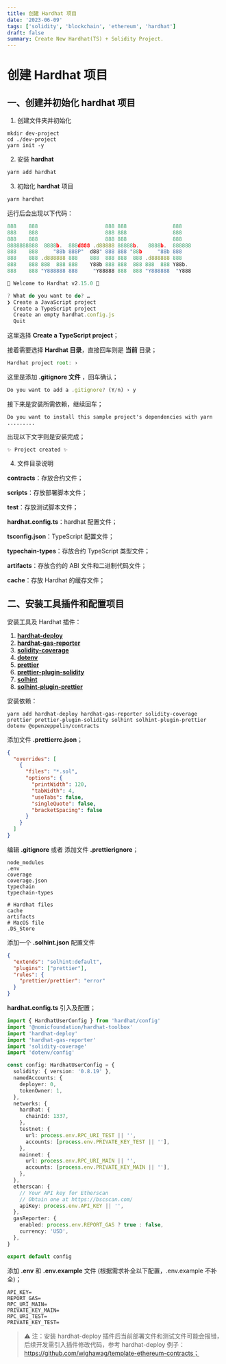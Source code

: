 ```yaml
---
title: 创建 Hardhat 项目
date: '2023-06-09'
tags: ['solidity', 'blockchain', 'ethereum', 'hardhat']
draft: false
summary: Create New Hardhat(TS) + Solidity Project.
---
```


# 创建 Hardhat 项目

## 一、创建并初始化 hardhat 项目

1. 创建文件夹并初始化

```
mkdir dev-project
cd ./dev-project
yarn init -y
```

2. 安装 **hardhat**

```js
yarn add hardhat
```

3. 初始化 **hardhat** 项目

```js
yarn hardhat
```

运行后会出现以下代码：

```js
888    888                      888 888               888
888    888                      888 888               888
888    888                      888 888               888
8888888888  8888b.  888d888 .d88888 88888b.   8888b.  888888
888    888     "88b 888P"  d88" 888 888 "88b     "88b 888
888    888 .d888888 888    888  888 888  888 .d888888 888
888    888 888  888 888    Y88b 888 888  888 888  888 Y88b.
888    888 "Y888888 888     "Y88888 888  888 "Y888888  "Y888

👷 Welcome to Hardhat v2.15.0 👷‍

? What do you want to do? …
❯ Create a JavaScript project
  Create a TypeScript project
  Create an empty hardhat.config.js
  Quit
```

这里选择 **Create a TypeScript project**；

接着需要选择 **Hardhat 目录**，直接回车则是 **当前** 目录；

```js
Hardhat project root: ›
```

这里是添加 **.gitignore 文件** ，回车确认；

```js
Do you want to add a .gitignore? (Y/n) › y
```

接下来是安装所需依赖，继续回车；

```
Do you want to install this sample project's dependencies with yarn .........
```

出现以下文字则是安装完成；

```
✨ Project created ✨
```

4. 文件目录说明

**contracts**：存放合约文件；

**scripts**：存放部署脚本文件；

**test**：存放测试脚本文件；

**hardhat.config.ts**：hardhat 配置文件；

**tsconfig.json**：TypeScript 配置文件；

**typechain-types**：存放合约 TypeScript 类型文件；

**artifacts**：存放合约的 ABI 文件和二进制代码文件；

**cache**：存放 Hardhat 的缓存文件；

## 二、安装工具插件和配置项目

安装工具及 Hardhat 插件：

1. [**hardhat-deploy**](https://www.npmjs.com/package/hardhat-deploy)
2. [**hardhat-gas-reporter**](https://www.npmjs.com/package/hardhat-gas-reporter)
3. [**solidity-coverage**](https://www.npmjs.com/package/solidity-coverage)
4. [**dotenv**](https://www.npmjs.com/package/dotenv)
5. [**prettier**](https://www.npmjs.com/package/prettier)
6. [**prettier-plugin-solidity**](https://www.npmjs.com/package/prettier-plugin-solidity)
7. [**solhint**](https://www.npmjs.com/package/solhint)
8. [**solhint-plugin-prettier**](https://www.npmjs.com/package/solhint-plugin-prettier)

安装依赖：

```
yarn add hardhat-deploy hardhat-gas-reporter solidity-coverage prettier prettier-plugin-solidity solhint solhint-plugin-prettier dotenv @openzeppelin/contracts
```

添加文件 **.prettierrc.json**；

```json
{
  "overrides": [
    {
      "files": "*.sol",
      "options": {
        "printWidth": 120,
        "tabWidth": 4,
        "useTabs": false,
        "singleQuote": false,
        "bracketSpacing": false
      }
    }
  ]
}
```

编辑 **.gitignore** 或者 添加文件 **.prettierignore**；

```
node_modules
.env
coverage
coverage.json
typechain
typechain-types

# Hardhat files
cache
artifacts
# MacOS file
.DS_Store
```

添加一个 **.solhint.json** 配置文件

```json
{
  "extends": "solhint:default",
  "plugins": ["prettier"],
  "rules": {
    "prettier/prettier": "error"
  }
}
```

**hardhat.config.ts** 引入及配置；

```typescript
import { HardhatUserConfig } from 'hardhat/config'
import '@nomicfoundation/hardhat-toolbox'
import 'hardhat-deploy'
import 'hardhat-gas-reporter'
import 'solidity-coverage'
import 'dotenv/config'

const config: HardhatUserConfig = {
  solidity: { version: '0.8.19' },
  namedAccounts: {
    deployer: 0,
    tokenOwner: 1,
  },
  networks: {
    hardhat: {
      chainId: 1337,
    },
    testnet: {
      url: process.env.RPC_URI_TEST || '',
      accounts: [process.env.PRIVATE_KEY_TEST || ''],
    },
    mainnet: {
      url: process.env.RPC_URI_MAIN || '',
      accounts: [process.env.PRIVATE_KEY_MAIN || ''],
    },
  },
  etherscan: {
    // Your API key for Etherscan
    // Obtain one at https://bscscan.com/
    apiKey: process.env.API_KEY || '',
  },
  gasReporter: {
    enabled: process.env.REPORT_GAS ? true : false,
    currency: 'USD',
  },
}

export default config
```

添加 **.env** 和 **.env.example** 文件 (根据需求补全以下配置，.env.example 不补全)；

```
API_KEY=
REPORT_GAS=
RPC_URI_MAIN=
PRIVATE_KEY_MAIN=
RPC_URI_TEST=
PRIVATE_KEY_TEST=
```

> ⚠️ 注：安装 hardhat-deploy 插件后当前部署文件和测试文件可能会报错，后续开发需引入插件修改代码，参考 hardhat-deploy 例子：https://github.com/wighawag/template-ethereum-contracts；
